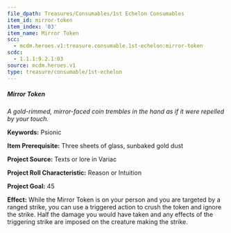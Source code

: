 ```yaml
---
file_dpath: Treasures/Consumables/1st Echelon Consumables
item_id: mirror-token
item_index: '03'
item_name: Mirror Token
scc:
  - mcdm.heroes.v1:treasure.consumable.1st-echelon:mirror-token
scdc:
  - 1.1.1:9.2.1:03
source: mcdm.heroes.v1
type: treasure/consumable/1st-echelon
---
```


##### Mirror Token

*A gold-rimmed, mirror-faced coin trembles in the hand as if it were repelled by your touch.*

**Keywords:** Psionic

**Item Prerequisite:** Three sheets of glass, sunbaked gold dust

**Project Source:** Texts or lore in Variac

**Project Roll Characteristic:** Reason or Intuition

**Project Goal:** 45

**Effect:** While the Mirror Token is on your person and you are targeted by a ranged strike, you can use a triggered action to crush the token and ignore the strike. Half the damage you would have taken and any effects of the triggering strike are imposed on the creature making the strike.
